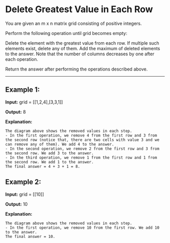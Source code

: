 # Delete Greatest Value in Each Row

You are given an m x n matrix grid consisting of positive integers.

Perform the following operation until grid becomes empty:

Delete the element with the greatest value from each row. If multiple such elements exist, delete any of them.
Add the maximum of deleted elements to the answer.
Note that the number of columns decreases by one after each operation.

Return the answer after performing the operations described above.

---

## Example 1:

**Input:** grid = [[1,2,4],[3,3,1]]

**Output:** 8

**Explanation:**

	The diagram above shows the removed values in each step.
	- In the first operation, we remove 4 from the first row and 3 from the second row (notice that, there are two cells with value 3 and we can remove any of them). We add 4 to the answer.
	- In the second operation, we remove 2 from the first row and 3 from the second row. We add 3 to the answer.
	- In the third operation, we remove 1 from the first row and 1 from the second row. We add 1 to the answer.
	The final answer = 4 + 3 + 1 = 8.


## Example 2:

**Input:** grid = [[10]]

**Output:** 10

**Explanation:**

	The diagram above shows the removed values in each step.
	- In the first operation, we remove 10 from the first row. We add 10 to the answer.
	The final answer = 10.
 